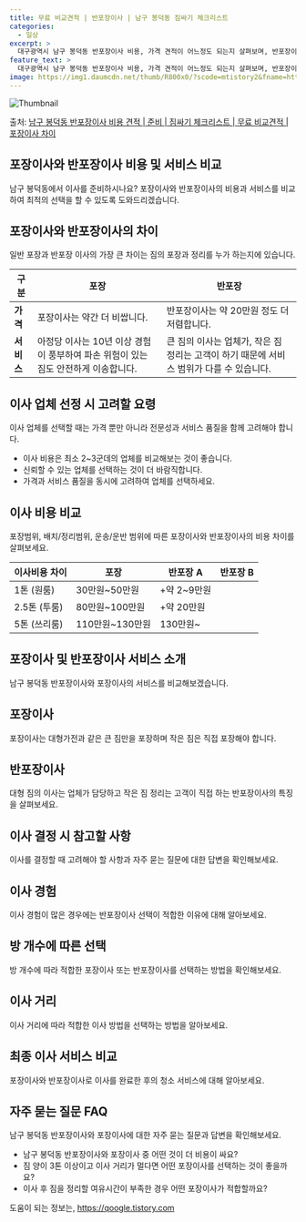 ```yaml
---
title: 무료 비교견적 | 반포장이사 | 남구 봉덕동 짐싸기 체크리스트
categories:
  - 일상
excerpt: >
  대구광역시 남구 봉덕동 반포장이사 비용, 가격 견적이 어느정도 되는지 살펴보며, 반포장이사를 준비함에 있어 짐싸기 준비 체크리스트가 무엇인지 보겠습니다. 마지막으로 포장이사와 차이점을 통해 무료 비교견적으로 어떤 것이 더 합리적인 선택인지 공유 드립니다.남구 봉덕동 포장이사 견적 샘플 보기 👈 클릭남구 봉덕동 포장이사 가격 살펴보기 👈 클릭남구 봉덕동 반포장이사 평균 이사 비용평수남구 봉덕동 평균 이사 비용원룸 이사9평 이하 (1톤)30만원~투룸/쓰리룸 이사16평 ~ 20평 (2.5톤)80만원~쓰리룸 이사21평 (5톤) ~110만원~우리집 무료 이사견적 받기 👈 클릭포장 vs 반포장: 이사 방법의 가장 큰 차이일반 포장과 반포장 이사의 차이는 짐의 포장과 정리를 누가 하는지에 있습니다. 구분포장반포..
feature_text: >
  대구광역시 남구 봉덕동 반포장이사 비용, 가격 견적이 어느정도 되는지 살펴보며, 반포장이사를 준비함에 있어 짐싸기 준비 체크리스트가 무엇인지 보겠습니다. 마지막으로 포장이사와 차이점을 통해 무료 비교견적으로 어떤 것이 더 합리적인 선택인지 공유 드립니다.남구 봉덕동 포장이사 견적 샘플 보기 👈 클릭남구 봉덕동 포장이사 가격 살펴보기 👈 클릭남구 봉덕동 반포장이사 평균 이사 비용평수남구 봉덕동 평균 이사 비용원룸 이사9평 이하 (1톤)30만원~투룸/쓰리룸 이사16평 ~ 20평 (2.5톤)80만원~쓰리룸 이사21평 (5톤) ~110만원~우리집 무료 이사견적 받기 👈 클릭포장 vs 반포장: 이사 방법의 가장 큰 차이일반 포장과 반포장 이사의 차이는 짐의 포장과 정리를 누가 하는지에 있습니다. 구분포장반포..
image: https://img1.daumcdn.net/thumb/R800x0/?scode=mtistory2&fname=https%3A%2F%2Fblog.kakaocdn.net%2Fdn%2FbHAGRl%2FbtsHeYMeybO%2FycDeT9H2RPCF4U8xM544c1%2Fimg.webp
---
```


![Thumbnail](https://img1.daumcdn.net/thumb/R800x0/?scode=mtistory2&fname=https%3A%2F%2Fblog.kakaocdn.net%2Fdn%2FbHAGRl%2FbtsHeYMeybO%2FycDeT9H2RPCF4U8xM544c1%2Fimg.webp)

<p>출처: <a href="https://qoogle.tistory.com/9577" rel="dofollow">남구 봉덕동 반포장이사 비용 견적 | 준비 | 짐싸기 체크리스트 | 무료 비교견적 | 포장이사 차이</a> </p>

## 포장이사와 반포장이사 비용 및 서비스 비교

남구 봉덕동에서 이사를 준비하시나요? 포장이사와 반포장이사의 비용과 서비스를 비교하여 최적의 선택을 할 수 있도록 도와드리겠습니다.

## **포장이사와 반포장이사의 차이**

일반 포장과 반포장 이사의 가장 큰 차이는 짐의 포장과 정리를 누가 하는지에 있습니다.

**구분** | **포장** | **반포장**  
---|---|---  
**가격** | 포장이사는 약간 더 비쌉니다. | 반포장이사는 약 20만원 정도 더 저렴합니다.  
**서비스** | 아정당 이사는 10년 이상 경험이 풍부하여 파손 위험이 있는 짐도 안전하게 이송합니다. | 큰 짐의 이사는 업체가, 작은 짐 정리는 고객이 하기 때문에 서비스 범위가 다를 수 있습니다.  
  
## **이사 업체 선정 시 고려할 요령**

이사 업체를 선택할 때는 가격 뿐만 아니라 전문성과 서비스 품질을 함께 고려해야 합니다.

  * 이사 비용은 최소 2~3군데의 업체를 비교해보는 것이 좋습니다.
  * 신뢰할 수 있는 업체를 선택하는 것이 더 바람직합니다.
  * 가격과 서비스 품질을 동시에 고려하여 업체를 선택하세요.

## **이사 비용 비교**

포장범위, 배치/정리범위, 운송/운반 범위에 따른 포장이사와 반포장이사의 비용 차이를 살펴보세요.

**이사비용 차이** | **포장** | **반포장 A** | **반포장 B**  
---|---|---|---  
1톤 (원룸) | 30만원~50만원 | +약 2~9만원  
2.5톤 (투룸) | 80만원~100만원 | +약 20만원  
5톤 (쓰리룸) | 110만원~130만원 | 130만원~  
  
## **포장이사 및 반포장이사 서비스 소개**

남구 봉덕동 반포장이사와 포장이사의 서비스를 비교해보겠습니다.

## **포장이사**

포장이사는 대형가전과 같은 큰 짐만을 포장하며 작은 짐은 직접 포장해야 합니다.

## **반포장이사**

대형 짐의 이사는 업체가 담당하고 작은 짐 정리는 고객이 직접 하는 반포장이사의 특징을 살펴보세요.

## **이사 결정 시 참고할 사항**

이사를 결정할 때 고려해야 할 사항과 자주 묻는 질문에 대한 답변을 확인해보세요.

## **이사 경험**

이사 경험이 많은 경우에는 반포장이사 선택이 적합한 이유에 대해 알아보세요.

## **방 개수에 따른 선택**

방 개수에 따라 적합한 포장이사 또는 반포장이사를 선택하는 방법을 확인해보세요.

## **이사 거리**

이사 거리에 따라 적합한 이사 방법을 선택하는 방법을 알아보세요.

## **최종 이사 서비스 비교**

포장이사와 반포장이사로 이사를 완료한 후의 청소 서비스에 대해 알아보세요.

## **자주 묻는 질문 FAQ**

남구 봉덕동 반포장이사와 포장이사에 대한 자주 묻는 질문과 답변을 확인해보세요.

  * 남구 봉덕동 반포장이사와 포장이사 중 어떤 것이 더 비용이 싸요?
  * 짐 양이 3톤 이상이고 이사 거리가 멀다면 어떤 포장이사를 선택하는 것이 좋을까요?
  * 이사 후 짐을 정리할 여유시간이 부족한 경우 어떤 포장이사가 적합할까요?



 

도움이 되는 정보는, <a href="https://qoogle.tistory.com" rel="dofollow">https://qoogle.tistory.com</a>


